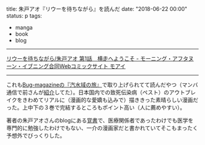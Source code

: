 title: 朱戸アオ『リウーを待ちながら』を読んだ
date: "2018-06-22 00:00"
status: p
tags:
- manga
- book
- blog
---

[リウーを待ちながら/朱戸アオ 第1話　横走へようこそ - モーニング・アフタヌーン・イブニング合同Webコミックサイト モアイ](http://www.moae.jp/comic/riumachi/1)<br>

---

これも[Bug-magazineの『汽水域の旅』](http://bugmag.xyz/articles/kisui_01/)で取り上げられてて読んだやつ（マンバ通信で前さんが[紹介](https://magazine.manba.co.jp/2017/06/27/1st-rewoo/)してた）。日本国内での致死伝染病（ペスト）のアウトブレイクをきわめてリアルに（漫画的な愛嬌も込みで）描ききった素晴らしい漫画だった。上中下の３巻で完結するところもポイント高い（人に薦めやすい）。<br>

著者の朱戸アオさんのblogにある[覚書](http://acatoao.blog129.fc2.com/blog-entry-463.html)で、医療関係者であったわけでも医学を専門的に勉強したわけでもない、一介の漫画家だと書かれていてそこもまったく予想外でびっくりした。<br>
